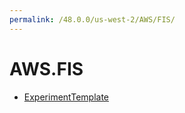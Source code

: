 ```yaml
---
permalink: /48.0.0/us-west-2/AWS/FIS/
---
```


# AWS.FIS



* [ExperimentTemplate](ExperimentTemplate.md)